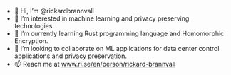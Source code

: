 - 👋 Hi, I’m @rickardbrannvall
- 👀 I’m interested in machine learning and privacy preserving technologies.
- 🌱 I’m currently learning Rust programming language and Homomorphic Encryption.
- 💞️ I’m looking to collaborate on ML applications for data center control applications and privacy preservation.
- 📫 Reach me at www.ri.se/en/person/rickard-brannvall

<!---
rickardbrannvall/rickardbrannvall is a ✨ special ✨ repository because its `README.md` (this file) appears on your GitHub profile.
You can click the Preview link to take a look at your changes.
--->
